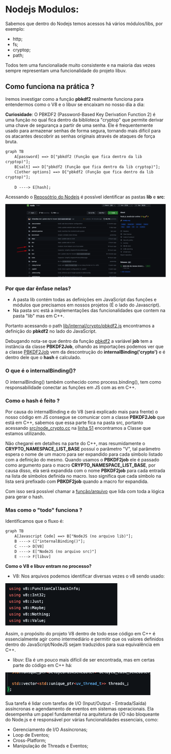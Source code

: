 # Nodejs Modulos:

Sabemos que dentro do Nodejs temos acessos há vários módulos/libs, por exemplo:

* http;
* fs;
* cryptop;
* path;

Todos tem uma funcionaliade muito consistente e na maioria das vezes sempre representam uma funcionalidade do projeto libuv.

## Como funciona na prática ?

Iremos investigar como a função **pbkdf2** realmente funciona para entendermos como o V8 e o libuv se encaixam no nosso dia a dia:

**Curiosidade**: O PBKDF2 (Password-Based Key Derivation Function 2) é uma função no qual fica dentro da biblíoteca "cryptop" que permite derivar uma chave de segurança a partir de uma senha. Ele é frequentemente usado para armazenar senhas de forma segura, tornando mais difícil para os atacantes descobrir as senhas originais através de ataques de força bruta.

```mermaid
graph TB
    A[password] ==> D["pbkdf2 (Função que fica dentro da lib cryptop)"];
    B[salt] ==> D["pbkdf2 (Função que fica dentro da lib cryptop)"];
    C[other options] ==> D["pbkdf2 (Função que fica dentro da lib cryptop)"];

    D ----> E[hash];
```

Acessando o [Reposótrio do Nodejs](https://github.com/nodejs/node) é possível identificar as pastas **lib** e **src**:

![](./Images/nodejs-repository.png)

### Por que dar ênfase nelas?

* A pasta lib contém todas as definições em JavaScript das funções e módulos que precisamos em nossos projetos (É o lado do Javascript).
* Na pasta src está a implementações das funcionalidades que contem na pasta "lib" mas em C++.

Portanto acessando o path [lib/internal/crypto/pbkdf2.js](https://github.com/nodejs/node/blob/main/lib/internal/crypto/pbkdf2.js) encontramos a definição do **pbkdf2** no lado do JavaScript.

Debugando nota-se que dentro da função [pbkdf2](https://github.com/nodejs/node/blob/main/lib/internal/crypto/pbkdf2.js#L32) a variável **job** tem a instância da classe **PBKDF2Job**, olhando as importações podemos ver que a classe [PBKDF2Job](https://github.com/nodejs/node/blob/main/lib/internal/crypto/pbkdf2.js#L10) vem da descontrução do **internalBinding('crypto')** e é dentro dele que o **hash** é calculado.

### O que é o internalBinding()?

O internalBinding() também conhecido como process.binding(), tem como responsabilidade conectar as funções em JS com as em C++.

### Como o hash é feito ?

Por causa do internalBinding e do V8 (será explicado mais para frente) o nosso código em JS consegue se comunicar com a classe **PBKDF2Job** que está em C++, sabemos que essa parte fica na pasta src, portanto acessando [src/node_crypto.cc](https://github.com/nodejs/node/blob/main/src/node_crypto.cc) na [linha 51](https://github.com/nodejs/node/blob/main/src/node_crypto.cc#L51) encontramos a Classe que estamos utilizando.

Não chegarei em detalhes na parte do C++, mas resumidamente o **CRYPTO_NAMESPACE_LIST_BASE** possuí o parâmetro "V", tal parâmetro espera o nome de um macro para ser expandido para cada símbolo listado com a definição do mesmo. Quando usamos o **PBKDF2job** ele é passado como argumento para o macro **CRYPTO_NAMESPACE_LIST_BASE**, por causa disso, ela será expandida com o nome **PBKDF2job** para cada entrada na lista de símbolos definida no macro. Isso significa que cada símbolo na lista será prefixado com **PBKDF2job** quando a macro for expandida.

Com isso será possível chamar a [função/arquivo](https://github.com/nodejs/node/blob/main/src/crypto/crypto_pbkdf2.cc) que lida com toda a lógica para gerar o hash.

### Mas como o "todo" funciona ?

Identificamos que o fluxo é:

```mermaid
graph TB
    A[Javascript Code] ==> B["NodeJS (no arquivo lib)"];
    B ----> C["internalBinding()"];
    C ----> D[V8]
    D ----> E["NodeJS (no arquivo src)"]
    E ----> F[libuv]
```

**Como o V8 e libuv entram no processo?**

* V8: Nos arquivos podemos identificar diversas vezes o v8 sendo usado: 

![](./Images/v8_usage.png)

Assim, o propósito do projeto V8 dentro de todo esse código em C++ é essencialmente agir como intermediário e permitir que os valores definidos dentro do JavaScript/NodeJS sejam traduzidos para sua equivalência em C++.

* libuv: Ela é um pouco mais difícil de ser encontrada, mas em certas parte do código em C++ há:

![](./Images/uv_usage.png)

Sua tarefa é lidar com tarefas de I/O (Input/Output - Entrada/Saída) assíncronas e agendamento de eventos em sistemas operacionais. Ela desempenha um papel fundamental na arquitetura de I/O não bloqueante do Node.js e é responsável por várias funcionalidades essenciais, como:

* Gerenciamento de I/O Assíncronas;
* Loop de Eventos;
* Cross-Platform;
* Manipulação de Threads e Eventos;






